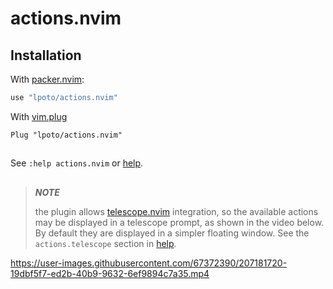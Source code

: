 # actions.nvim

## Installation

With [packer.nvim](https://github.com/wbthomason/packer.nvim):

```lua
use "lpoto/actions.nvim"
```

With [vim.plug](https://github.com/junegunn/vim-plug)

```vim
Plug "lpoto/actions.nvim"
```


##

See `:help actions.nvim` or [help](./doc/actions.txt).

##
> **_NOTE_** 
> 
> the plugin allows [telescope.nvim](https://github.com/nvim-telescope/telescope.nvim) integration, so the available actions may be displayed in a telescope prompt, as shown in the video below. By default they are displayed in a simpler floating window. See the `actions.telescope` section in [help](./doc/actions.txt).

https://user-images.githubusercontent.com/67372390/207181720-19dbf5f7-ed2b-40b9-9632-6ef9894c7a35.mp4
